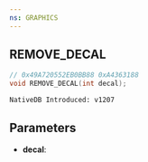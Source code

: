 ```yaml
---
ns: GRAPHICS
---
```

## REMOVE_DECAL

```c
// 0x49A720552EB0BB88 0xA4363188
void REMOVE_DECAL(int decal);
```

```
NativeDB Introduced: v1207
```

## Parameters
* **decal**:
